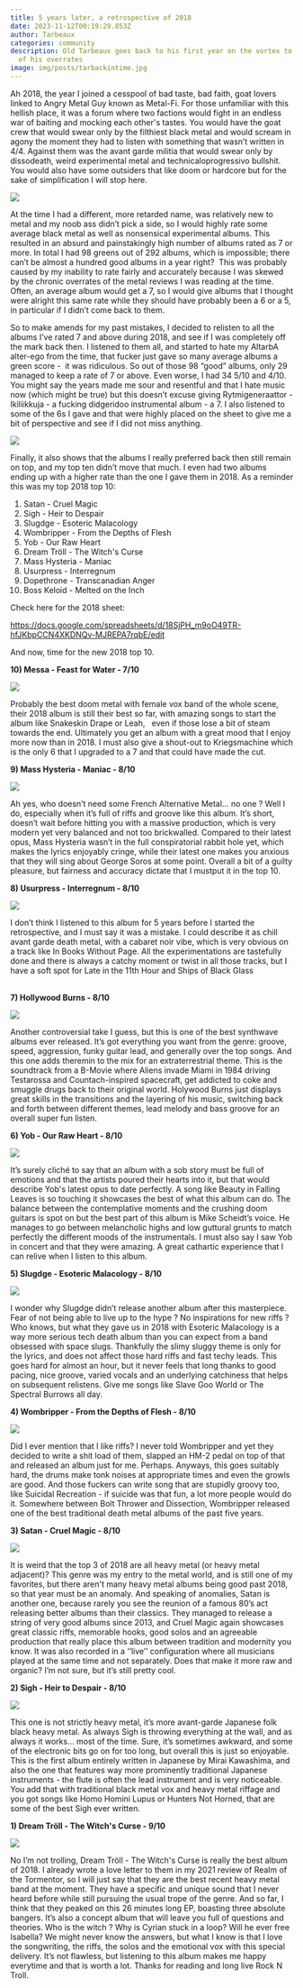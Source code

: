 ```yaml
---
title: 5 years later, a retrospective of 2018
date: 2023-11-12T00:19:29.853Z
author: Tarbeaux
categories: community
description: Old Tarbeaux goes back to his first year on the vortex to sort all
  of his overrates
image: img/posts/tarbackintime.jpg
---
```

<!--StartFragment-->

Ah 2018, the year I joined a cesspool of bad taste, bad faith, goat lovers linked to Angry Metal Guy known as Metal-Fi. For those unfamiliar with this hellish place, it was a forum where two factions would fight in an endless war of baiting and mocking each other's tastes. You would have the goat crew that would swear only by the filthiest black metal and would scream in agony the moment they had to listen with something that wasn’t written in 4/4. Against them was the avant garde militia that would swear only by dissodeath, weird experimental metal and technicaloprogressivo bullshit. You would also have some outsiders that like doom or hardcore but for the sake of simplification I will stop here. 

![](img/posts/mfi.jpg)

At the time I had a different, more retarded name, was relatively new to metal and my noob ass didn’t pick a side, so I would highly rate some average black metal as well as nonsensical experimental albums. This resulted in an absurd and painstakingly high number of albums rated as 7 or more. In total I had 98 greens out of 292 albums, which is impossible; there can’t be almost a hundred good albums in a year right?  This was probably caused by my inability to rate fairly and accurately because I was skewed by the chronic overrates of the metal reviews I was reading at the time. Often, an average album would get a 7, so I would give albums that I thought were alright this same rate while they should have probably been a 6 or a 5, in particular if I didn’t come back to them.  

So to make amends for my past mistakes, I decided to relisten to all the albums I’ve rated 7 and above during 2018, and see if I was completely off the mark back then. I listened to them all, and started to hate my AltarbA alter-ego from the time, that fucker just gave so many average albums a green score -  it was ridiculous. So out of those 98 “good” albums, only 29 managed to keep a rate of 7 or above. Even worse, I had 34 5/10 and 4/10. You might say the years made me sour and resentful and that I hate music now (which might be true) but this doesn’t excuse giving Rytmigeneraattor - Ikiliikkuja - a fucking didgeridoo instrumental album - a 7. I also listened to some of the 6s I gave and that were highly placed on the sheet to give me a bit of perspective and see if I did not miss anything. 

![](img/posts/antidigeridoo.jpg)

Finally, it also shows that the albums I really preferred back then still remain on top, and my top ten didn’t move that much. I even had two albums ending up with a higher rate than the one I gave them in 2018. As a reminder this was my top 2018 top 10:

1. Satan - Cruel Magic
2. Sigh - Heir to Despair
3. Slugdge - Esoteric Malacology
4. Wombripper - From the Depths of Flesh
5. Yob - Our Raw Heart
6. Dream Tröll - The Witch's Curse
7. Mass Hysteria - Maniac
8. Usurpress - Interregnum
9. Dopethrone - Transcanadian Anger
10. Boss Keloid - Melted on the Inch

Check here for the 2018 sheet:  

<https://docs.google.com/spreadsheets/d/18SjPH_m9oO49TR-hfJKbpCCN4XKDNQv-MJREPA7rqbE/edit>



And now, time for the new 2018 top 10.

<!--StartFragment-->

**10) Messa - Feast for Water - 7/10**

<!--StartFragment-->

![](https://f4.bcbits.com/img/a1227812954_16.jpg)

<!--EndFragment-->

Probably the best doom metal with female vox band of the whole scene, their 2018 album is still their best so far, with amazing songs to start the album like Snakeskin Drape or Leah,   even if those lose a bit of steam towards the end. Ultimately you get an album with a great mood that I enjoy more now than in 2018. I must also give a shout-out to Kriegsmachine which is the only 6 that I upgraded to a 7 and that could have made the cut. 

**9) Mass Hysteria - Maniac - 8/10** 

<!--StartFragment-->

![](https://e.snmc.io/i/600/w/6b0c9161d8c0fa3f81595ab79a7e3a78/7235284/mass-hysteria-maniac-Cover-Art.png)

<!--EndFragment-->

Ah yes, who doesn’t need some French Alternative Metal… no one ? Well I do, especially when it’s full of riffs and groove like this album. It’s short, doesn’t wait before hitting you with a massive production, which is very modern yet very balanced and not too brickwalled. Compared to their latest opus, Mass Hysteria wasn’t in the full conspiratorial rabbit hole yet, which makes the lyrics enjoyably cringe, while their latest one makes you anxious that they will sing about George Soros at some point. Overall a bit of a guilty pleasure, but fairness and accuracy dictate that I mustput it in the top 10. 

**8) Usurpress - Interregnum - 8/10**

<!--StartFragment-->

![](https://f4.bcbits.com/img/a3366912850_16.jpg)

<!--EndFragment-->

I don’t think I listened to this album for 5 years before I started the retrospective, and I must say it was a mistake. I could describe it as chill avant garde death metal, with a cabaret noir vibe, which is very obvious on a track like In Books Without Page. All the experimentations are tastefully done and there is always a catchy moment or twist in all those tracks, but I have a soft spot for Late in the 11th Hour and Ships of Black Glass

**\
7﻿) Hollywood Burns - 8/10**

<!--StartFragment-->

![](https://f4.bcbits.com/img/a3322648295_16.jpg)

<!--EndFragment-->

Another controversial take I guess, but this is one of the best synthwave albums ever released. It’s got everything you want from the genre: groove, speed, aggression, funky guitar lead, and generally over the top songs. And this one adds theremin to the mix for an extraterrestrial theme. This is the soundtrack from a B-Movie where Aliens invade Miami in 1984 driving Testarossa and Countach-inspired spacecraft, get addicted to coke and smuggle drugs back to their original world. Holywood Burns just displays great skills in the transitions and the layering of his music, switching back and forth between different themes, lead melody and bass groove for an overall super fun listen. 

**6) Yob - Our Raw Heart - 8/10**

<!--StartFragment-->

![](https://f4.bcbits.com/img/a4057307414_16.jpg)

<!--EndFragment-->

It’s surely cliché to say that an album with a sob story must be full of emotions and that the artists poured their hearts into it, but that would describe Yob's latest opus to date perfectly. A song like Beauty in Falling Leaves is so touching it showcases the best of what this album can do. The balance between the contemplative moments and the crushing doom guitars is spot on but the best part of this album is Mike Scheidt’s voice. He manages to go between melancholic highs and low guttural grunts to match perfectly the different moods of the instrumentals. I must also say I saw Yob in concert and that they were amazing. A great cathartic experience that I can relive when I listen to this album. 

**5) Slugdge - Esoteric Malacology - 8/10**

<!--StartFragment-->

![](https://f4.bcbits.com/img/a1718888280_16.jpg)

<!--EndFragment-->

I wonder why Slugdge didn’t release another album after this masterpiece. Fear of not being able to live up to the hype ? No inspirations for new riffs ? Who knows, but what they gave us in 2018 with Esoteric Malacology is a way more serious tech death album than you can expect from a band obsessed with space slugs. Thankfully the slimy sluggy theme is only for the lyrics, and does not affect those hard riffs and fast techy leads. This goes hard for almost an hour, but it never feels that long thanks to good pacing, nice groove, varied vocals and an underlying catchiness that helps on subsequent relistens. Give me songs like Slave Goo World or The Spectral Burrows all day.  

**4) Wombripper - From the Depths of Flesh - 8/10**

<!--StartFragment-->

![](https://f4.bcbits.com/img/a0494907846_16.jpg)

<!--EndFragment-->

Did I ever mention that I like riffs? I never told Wombripper and yet they decided to write a shit load of them, slapped an HM-2 pedal on top of that and released an album just for me. Perhaps. Anyways, this goes suitably hard, the drums make tonk noises at appropriate times and even the growls are good. And those fuckers can write song that are stupidly groovy too, like Suicidal Recreation - if suicide was that fun, a lot more people would do it. Somewhere between Bolt Thrower and Dissection, Wombripper released one of the best traditional death metal albums of the past five years.  

**3) Satan - Cruel Magic - 8/10**

<!--StartFragment-->

![](https://f4.bcbits.com/img/a2464656350_16.jpg)

<!--EndFragment-->

It is weird that the top 3 of 2018 are all heavy metal (or heavy metal adjacent)? This genre was my entry to the metal world, and is still one of my favorites, but there aren't many heavy metal albums being good past 2018, so that year must be an anomaly. And speaking of anomalies, Satan is another one, because rarely you see the reunion of a famous 80’s act releasing better albums than their classics. They managed to release a string of very good albums since 2013, and Cruel Magic again showcases great classic riffs, memorable hooks, good solos and an agreeable production that really place this album between tradition and modernity you know. It was also recorded in a ‘’live’’ configuration where all musicians played at the same time and not separately. Does that make it more raw and organic? I’m not sure, but it’s still pretty cool. 

**2) Sigh - Heir to Despair - 8/10** 

<!--StartFragment-->

![](https://f4.bcbits.com/img/a3229633964_16.jpg)

<!--EndFragment-->

This one is not strictly heavy metal, it’s more avant-garde Japanese folk black heavy metal. As always Sigh is throwing everything at the wall, and as always it works… most of the time. Sure, it’s sometimes awkward, and some of the electronic bits go on for too long, but overall this is just so enjoyable. This is the first album entirely written in Japanese by Mirai Kawashima, and also the one that features way more prominently traditional Japanese instruments - the flute is often the lead instrument and is very noticeable. You add that with traditional black metal vox and heavy metal riffage and you got songs like Homo Homini Lupus or Hunters Not Horned, that are some of the best Sigh ever written. 

**1) Dream Tröll - The Witch's Curse - 9/10**

<!--StartFragment-->

![](https://f4.bcbits.com/img/a3358346292_16.jpg)

<!--EndFragment-->

No I’m not trolling, Dream Tröll - The Witch's Curse is really the best album of 2018. I already wrote a love letter to them in my 2021 review of Realm of the Tormentor, so I will just say that they are the best recent heavy metal band at the moment. They have a specific and unique sound that I never heard before while still pursuing the usual trope of the genre. And so far, I think that they peaked on this 26 minutes long EP, boasting three absolute bangers. It’s also a concept album that will leave you full of questions and theories. Who is the witch ? Why is Cyrian stuck in a loop? Will he ever free Isabella? We might never know the answers, but what I know is that I love the songwriting, the riffs, the solos and the emotional vox with this special delivery. It’s not flawless, but listening to this album makes me happy everytime and that is worth a lot. Thanks for reading and long live Rock N Troll.